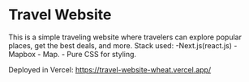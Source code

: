 # Travel Website
This is a simple traveling website where travelers can explore popular places, get the best deals, and more.
Stack used:
    -Next.js(react.js)
    -Mapbox - Map.
    - Pure CSS for styling.

Deployed in Vercel: https://travel-website-wheat.vercel.app/

